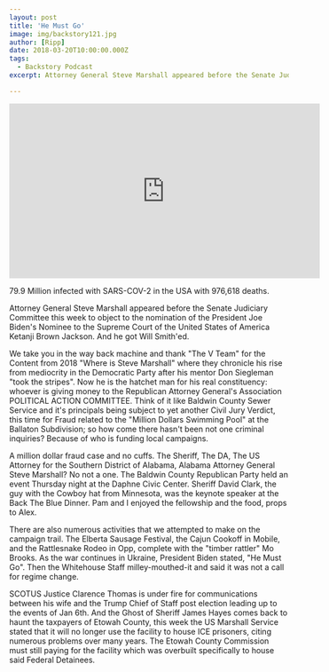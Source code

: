 ```yaml
---
layout: post
title: 'He Must Go'
image: img/backstory121.jpg
author: [Ripp]
date: 2018-03-20T10:00:00.000Z
tags:
  - Backstory Podcast
excerpt: Attorney General Steve Marshall appeared before the Senate Judiciary Committee this week to object to the nomination of the President Joe Biden's Nominee to the Supreme Court of the United States of America Ketanji Brown Jackson. And he got Will Smith'ed.  

---
```


<iframe width="560" height="315" src="https://www.youtube.com/embed/k7zFLkkpXHQ" title="YouTube video player" frameborder="0" allow="accelerometer; autoplay; clipboard-write; encrypted-media; gyroscope; picture-in-picture" allowfullscreen></iframe>

79.9 Million infected with SARS-COV-2 in the USA with 976,618 deaths.  

Attorney General Steve Marshall appeared before the Senate Judiciary Committee this week to object to the nomination of the President Joe Biden's Nominee to the Supreme Court of the United States of America Ketanji Brown Jackson. And he got Will Smith'ed.  

We take you in the way back machine and thank "The V Team" for the Content from 2018 "Where is Steve Marshall" where they chronicle his rise from mediocrity in the Democratic Party after his mentor Don Siegleman "took the stripes".  Now he is the hatchet man for his real constituency: whoever is giving money to the Republican Attorney General's Association POLITICAL ACTION COMMITTEE.  Think of it like Baldwin County Sewer Service and it's principals being subject to yet another Civil Jury Verdict, this time for Fraud related to the "Million Dollars Swimming Pool" at the Ballaton Subdivision; so how come there hasn't been not one criminal inquiries?  Because of who is funding local campaigns.  

A million dollar fraud case and no cuffs.  The Sheriff, The DA, The US Attorney for the Southern District of Alabama, Alabama Attorney General Steve Marshall? No not a one. The Baldwin County Republican Party held an event Thursday night at the Daphne Civic Center.  Sheriff David Clark, the guy with the Cowboy hat from Minnesota, was the keynote speaker at the Back The Blue Dinner.  Pam and I enjoyed the fellowship and the food, props to Alex.  

There are also numerous activities that we attempted to make on the campaign trail.  The Elberta Sausage Festival, the Cajun Cookoff in Mobile, and the Rattlesnake Rodeo in Opp, complete with the "timber rattler" Mo Brooks.  As the war continues in Ukraine, President Biden stated, "He Must Go".  Then the Whitehouse Staff milley-mouthed-it and said it was not a call for regime change.  

SCOTUS Justice Clarence Thomas is under fire for communications between his wife and the Trump Chief of Staff post election leading up to the events of Jan 6th. And the Ghost of Sheriff James Hayes comes back to haunt the taxpayers of Etowah County, this week the US Marshall Service stated that it will no longer use the facility to house ICE prisoners, citing numerous problems over many years.  The Etowah County Commission must still paying for the facility which was overbuilt specifically to house said Federal Detainees.